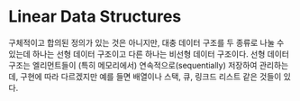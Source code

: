 # Linear Data Structures

구체적이고 합의된 정의가 있는 것은 아니지만, 대충 데이터 구조를 두 종류로 나눌 수 있는데 하나는 선형 데이터 구조이고 다른 하나는 비선형 데이터 구조이다. 선형 데이터 구조는 엘리먼트들이 (특히 메모리에서) 연속적으로(sequentially) 저장하여 관리하는데, 구현에 따라 다르겠지만 예를 들면 배열이나 스택, 큐, 링크드 리스트 같은 것들이 있다.
